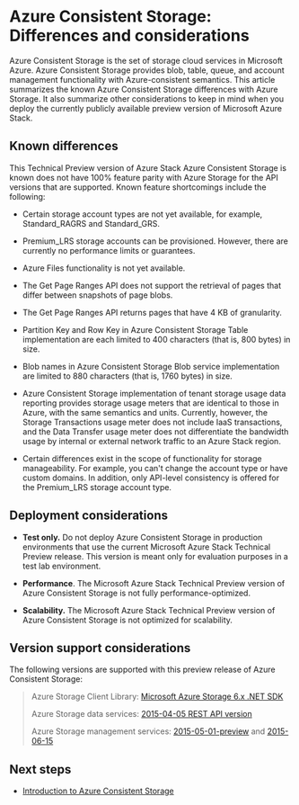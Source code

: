 
<properties
	pageTitle="Azure Consistent Storage: Differences and considerations | Microsoft Azure"
	description="Understand the differences against Azure Storage and other Azure Consistent Storage deployment considerations."
	services="azure-stack"
	documentationCenter=""
	authors="MChadalapaka"
	manager="siroy"
	editor=""/>

<tags
	ms.service="azure-stack"
	ms.workload="na"
	ms.tgt_pltfrm="na"
	ms.devlang="na"
	ms.topic="get-started-article"
	ms.date="08/17/2016"
	ms.author="mchad"/>

# Azure Consistent Storage: Differences and considerations

Azure Consistent Storage is the set of storage cloud services in
Microsoft Azure. Azure Consistent Storage provides blob, table, queue, and account
management functionality with Azure-consistent semantics. This article
summarizes the known Azure Consistent Storage differences with Azure Storage. It also summarize other
considerations to keep in mind when you deploy the currently publicly available preview
version of Microsoft Azure Stack.

<span id="Concepts" class="anchor"><span id="_Toc386544169" class="anchor"><span id="_Toc389466742" class="anchor"><span id="_Ref428966996" class="anchor"><span id="_Toc433223853" class="anchor"></span></span></span></span></span>
## Known differences

This Technical Preview version of Azure Stack Azure Consistent Storage is known
does not have 100% feature parity with Azure Storage for the API
versions that are supported. Known feature shortcomings include the following:

-   Certain storage account types are not yet available, for example,
    Standard\_RAGRS and Standard\_GRS.

-   Premium\_LRS storage accounts can be provisioned. However, there are currently no performance limits or guarantees.

-   Azure Files functionality is not yet available.

-   The Get Page Ranges API does not support the retrieval of pages that differ between snapshots of page blobs.

-   The Get Page Ranges API returns pages that have 4 KB of granularity.

-   Partition Key and Row Key in Azure Consistent Storage Table implementation are each limited to 400 characters (that is, 800 bytes) in size.

-   Blob names in Azure Consistent Storage Blob service implementation are limited to 880 characters (that is, 1760 bytes) in size.

-   Azure Consistent Storage implementation of tenant storage usage data reporting provides storage usage meters that are identical to those in Azure, with the same semantics and units. Currently, however, the Storage Transactions usage meter does not include IaaS transactions, and the Data Transfer usage meter does not differentiate the bandwidth usage by internal or external network traffic to an Azure Stack region.

-   Certain differences exist in the scope of functionality for storage manageability. For example, you can't change the account type or have custom domains. In addition, only API-level consistency is offered for the Premium\_LRS storage account type.

## Deployment considerations

-   **Test only.** Do not deploy Azure Consistent Storage in production environments that use the current Microsoft Azure Stack Technical Preview release. This version is meant only for evaluation purposes in a test lab environment.

-   **Performance**. The Microsoft Azure Stack Technical Preview version
    of Azure Consistent Storage is not fully performance-optimized.

-   **Scalability.** The Microsoft Azure Stack Technical Preview version of Azure Consistent Storage is not optimized for scalability.

## Version support considerations

The following versions are supported with this preview release of Azure Consistent Storage:

> Azure Storage Client Library: [Microsoft Azure Storage 6.x .NET
> SDK](http://www.nuget.org/packages/WindowsAzure.Storage/6.2.0)
>
> Azure Storage data services: [2015-04-05 REST API
> version](https://msdn.microsoft.com/en-us/library/azure/mt705637.aspx)
>
> Azure Storage management services:
> [2015-05-01-preview](https://msdn.microsoft.com/en-us/library/azure/mt163683.aspx)
> and
> [2015-06-15](https://microsoft.sharepoint.com/teams/AzureStack/Azure%20Stack%20Shared/Customer/msdn.microsoft.com/en-us/library/azure/mt163683.aspx)

## Next steps

-   [Introduction to Azure Consistent Storage](azure-stack-architecture.md)
